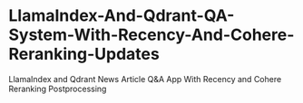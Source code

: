 # LlamaIndex-And-Qdrant-QA-System-With-Recency-And-Cohere-Reranking-Updates
LlamaIndex and Qdrant News Article Q&amp;A App With Recency and Cohere Reranking Postprocessing
